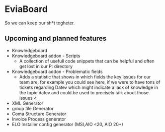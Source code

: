 # EviaBoard
So we can keep our sh*t togheter.
## Upcoming and planned features
- Knowledgeboard
- Knowledgeboard addon - Scripts
    - A collection of usefull code snippets that can be helpful and often get lost in our P: directory
- Knowledgeboard addon - Problematic fields
    - Adds a statistic that shows in which fields the key issues for our team are, for example you could see here, if we were to have tons of tickets regarding Datev which might indicate a lack of knowledge in the topic datev and could be used to precisely talk about those issues <
- XML Generator
- group file Generator
- Coma Structure Generator
- Invoice Process generator
- ELO Installer config generator (MSI,AIO <20, AIO 20+)
